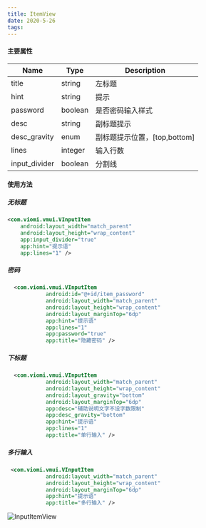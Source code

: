 ```yaml
---
title: ItemView
date: 2020-5-26
tags:
---
```


#### 主要属性

| Name          | Type    | Description                  |
| ------------- | ------- | ---------------------------- |
| title         | string  | 左标题                       |
| hint          | string  | 提示                         |
| password      | boolean | 是否密码输入样式             |
| desc          | string  | 副标题提示                   |
| desc_gravity  | enum    | 副标题提示位置，[top,bottom] |
| lines         | integer | 输入行数                     |
| input_divider | boolean | 分割线                       |

#### 使用方法

##### 无标题

```xml
<com.viomi.vmui.VInputItem   
    android:layout_width="match_parent"   
	android:layout_height="wrap_content"    
    app:input_divider="true"   
    app:hint="提示语"
	app:lines="1" />
```

##### 密码

```xml
  <com.viomi.vmui.VInputItem
            android:id="@+id/item_password"
            android:layout_width="match_parent"
            android:layout_height="wrap_content"
            android:layout_marginTop="6dp"
            app:hint="提示语"
            app:lines="1"
            app:password="true"
            app:title="隐藏密码" />
```

##### 下标题

```xml
  <com.viomi.vmui.VInputItem
            android:layout_width="match_parent"
            android:layout_height="wrap_content"
            android:layout_gravity="bottom"
            android:layout_marginTop="6dp"
            app:desc="辅助说明文字不设字数限制"
            app:desc_gravity="bottom"
            app:hint="提示语"
            app:lines="1"
            app:title="单行输入" />
```

##### 多行输入

```xml
 <com.viomi.vmui.VInputItem
            android:layout_width="match_parent"
            android:layout_height="wrap_content"
            android:layout_marginTop="6dp"
            app:hint="提示语"
            app:title="多行输入" />
```

![InputItemView](images/inputitemview.gif)